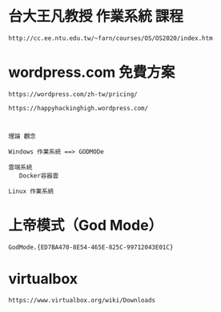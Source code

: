 # 台大王凡教授 作業系統 課程
```
http://cc.ee.ntu.edu.tw/~farn/courses/OS/OS2020/index.htm
```

# wordpress.com 免費方案
```
https://wordpress.com/zh-tw/pricing/

https://happyhackinghigh.wordpress.com/
```

# 
```
理論 觀念

Windows 作業系統 ==> GODMODe

雲端系統
   Docker容器雲
   
Linux 作業系統

```
# 上帝模式（God Mode）
```
GodMode.{ED7BA470-8E54-465E-825C-99712043E01C}
```

# virtualbox
```
https://www.virtualbox.org/wiki/Downloads
```
